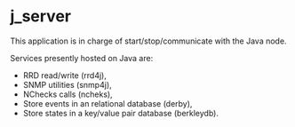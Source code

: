 j_server
========

This application is in charge of start/stop/communicate with the Java node.

Services presently hosted on Java are:
* RRD read/write (rrd4j),
* SNMP utilities (snmp4j),
* NChecks calls (ncheks),
* Store events in an relational database (derby),
* Store states in a key/value pair database (berkleydb).
